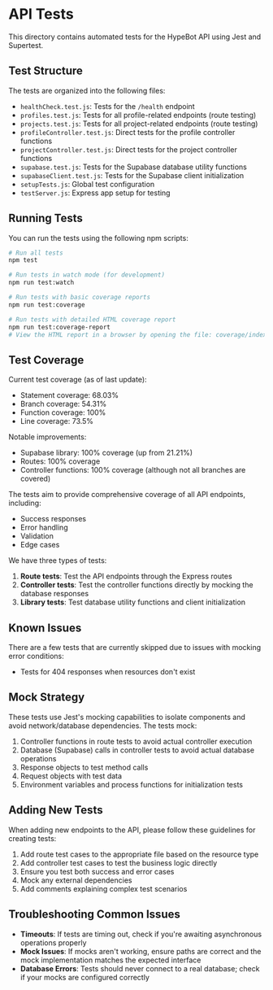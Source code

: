 # API Tests

This directory contains automated tests for the HypeBot API using Jest and Supertest.

## Test Structure

The tests are organized into the following files:

- `healthCheck.test.js`: Tests for the `/health` endpoint
- `profiles.test.js`: Tests for all profile-related endpoints (route testing)
- `projects.test.js`: Tests for all project-related endpoints (route testing)
- `profileController.test.js`: Direct tests for the profile controller functions
- `projectController.test.js`: Direct tests for the project controller functions
- `supabase.test.js`: Tests for the Supabase database utility functions
- `supabaseClient.test.js`: Tests for the Supabase client initialization
- `setupTests.js`: Global test configuration
- `testServer.js`: Express app setup for testing

## Running Tests

You can run the tests using the following npm scripts:

```bash
# Run all tests
npm test

# Run tests in watch mode (for development)
npm run test:watch

# Run tests with basic coverage reports
npm run test:coverage

# Run tests with detailed HTML coverage report
npm run test:coverage-report
# View the HTML report in a browser by opening the file: coverage/index.html
```

## Test Coverage

Current test coverage (as of last update):
- Statement coverage: 68.03%
- Branch coverage: 54.31%
- Function coverage: 100%
- Line coverage: 73.5%

Notable improvements:
- Supabase library: 100% coverage (up from 21.21%)
- Routes: 100% coverage
- Controller functions: 100% coverage (although not all branches are covered)

The tests aim to provide comprehensive coverage of all API endpoints, including:

- Success responses
- Error handling
- Validation
- Edge cases

We have three types of tests:
1. **Route tests**: Test the API endpoints through the Express routes
2. **Controller tests**: Test the controller functions directly by mocking the database responses
3. **Library tests**: Test database utility functions and client initialization

## Known Issues

There are a few tests that are currently skipped due to issues with mocking error conditions:
- Tests for 404 responses when resources don't exist

## Mock Strategy

These tests use Jest's mocking capabilities to isolate components and avoid network/database dependencies. The tests mock:

1. Controller functions in route tests to avoid actual controller execution
2. Database (Supabase) calls in controller tests to avoid actual database operations
3. Response objects to test method calls
4. Request objects with test data
5. Environment variables and process functions for initialization tests

## Adding New Tests

When adding new endpoints to the API, please follow these guidelines for creating tests:

1. Add route test cases to the appropriate file based on the resource type
2. Add controller test cases to test the business logic directly
3. Ensure you test both success and error cases
4. Mock any external dependencies
5. Add comments explaining complex test scenarios

## Troubleshooting Common Issues

- **Timeouts**: If tests are timing out, check if you're awaiting asynchronous operations properly
- **Mock Issues**: If mocks aren't working, ensure paths are correct and the mock implementation matches the expected interface
- **Database Errors**: Tests should never connect to a real database; check if your mocks are configured correctly 